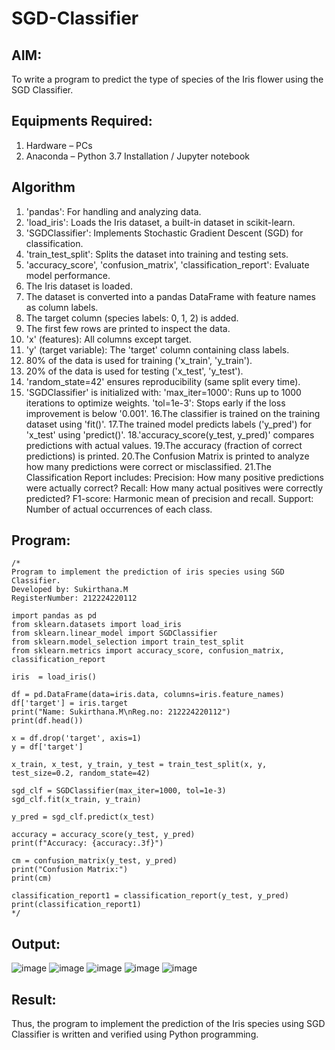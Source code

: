 # SGD-Classifier
## AIM:
To write a program to predict the type of species of the Iris flower using the SGD Classifier.

## Equipments Required:
1. Hardware – PCs
2. Anaconda – Python 3.7 Installation / Jupyter notebook

## Algorithm
1. 'pandas': For handling and analyzing data.
2. 'load_iris': Loads the Iris dataset, a built-in dataset in scikit-learn.
3. 'SGDClassifier': Implements Stochastic Gradient Descent (SGD) for classification.
4. 'train_test_split': Splits the dataset into training and testing sets.
5. 'accuracy_score', 'confusion_matrix', 'classification_report': Evaluate model performance.
6. The Iris dataset is loaded.
7. The dataset is converted into a pandas DataFrame with feature names as column labels.
8. The target column (species labels: 0, 1, 2) is added.
9. The first few rows are printed to inspect the data.
10. 'x' (features): All columns except target.
11. 'y' (target variable): The 'target' column containing class labels.
12. 80% of the data is used for training ('x_train', 'y_train').
13. 20% of the data is used for testing ('x_test', 'y_test').
14. 'random_state=42' ensures reproducibility (same split every time).
15. 'SGDClassifier' is initialized with:
          'max_iter=1000': Runs up to 1000 iterations to optimize weights.
          'tol=1e-3': Stops early if the loss improvement is below '0.001'.
16.The classifier is trained on the training dataset using 'fit()'.
17.The trained model predicts labels ('y_pred') for 'x_test' using 'predict()'.
18.'accuracy_score(y_test, y_pred)' compares predictions with actual values.
19.The accuracy (fraction of correct predictions) is printed.
20.The Confusion Matrix is printed to analyze how many predictions were correct or misclassified.
21.The Classification Report includes:
        Precision: How many positive predictions were actually correct?
        Recall: How many actual positives were correctly predicted?
        F1-score: Harmonic mean of precision and recall.
        Support: Number of actual occurrences of each class.

## Program:
```
/*
Program to implement the prediction of iris species using SGD Classifier.
Developed by: Sukirthana.M
RegisterNumber: 212224220112

import pandas as pd
from sklearn.datasets import load_iris
from sklearn.linear_model import SGDClassifier
from sklearn.model_selection import train_test_split
from sklearn.metrics import accuracy_score, confusion_matrix, classification_report

iris  = load_iris()

df = pd.DataFrame(data=iris.data, columns=iris.feature_names)
df['target'] = iris.target
print("Name: Sukirthana.M\nReg.no: 212224220112")
print(df.head())

x = df.drop('target', axis=1)
y = df['target']

x_train, x_test, y_train, y_test = train_test_split(x, y, test_size=0.2, random_state=42)

sgd_clf = SGDClassifier(max_iter=1000, tol=1e-3)
sgd_clf.fit(x_train, y_train)

y_pred = sgd_clf.predict(x_test)

accuracy = accuracy_score(y_test, y_pred)
print(f"Accuracy: {accuracy:.3f}")

cm = confusion_matrix(y_test, y_pred)
print("Confusion Matrix:")
print(cm)

classification_report1 = classification_report(y_test, y_pred)
print(classification_report1)
*/
```

## Output:

![image](https://github.com/user-attachments/assets/c513b5e5-193b-47cc-8003-cb131b9d51c5)
![image](https://github.com/user-attachments/assets/83dfe740-4d40-443a-a66f-940bc1a7b7bb)
![image](https://github.com/user-attachments/assets/b0b9ac61-7345-4102-a0be-e6f070530e80)
![image](https://github.com/user-attachments/assets/524c3a66-3a90-40e1-a2d3-9b4ebeaff61f)
![image](https://github.com/user-attachments/assets/880145bb-a07c-46b2-92d4-db1f5f834e4f)








## Result:
Thus, the program to implement the prediction of the Iris species using SGD Classifier is written and verified using Python programming.

